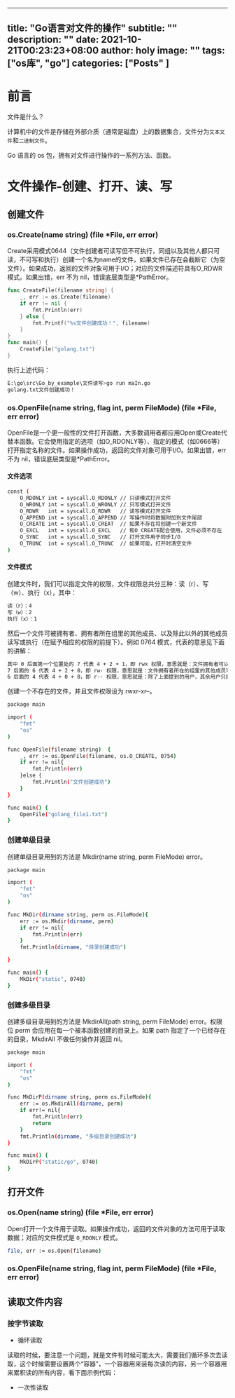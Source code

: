 <!--
 * @Author: your name
 * @Date: 2021-10-26 09:35:51
 * @LastEditTime: 2021-10-26 15:51:02
 * @LastEditors: Please set LastEditors
 * @Description: In User Settings Edit
 * @FilePath: \undefinedd:\hugo_blog\content\post\Go语言对文件的操作.md
-->
---
title: "Go语言对文件的操作"
subtitle: ""
description: ""
date: 2021-10-21T00:23:23+08:00
author: holy
image: ""
tags: ["os库", "go"]
categories: ["Posts" ]
---

# 前言

文件是什么？

计算机中的文件是存储在外部介质（通常是磁盘）上的数据集合，文件分为`文本文件`和`二进制文件`。

Go 语言的 os 包，拥有对文件进行操作的一系列方法、函数。

# 文件操作-创建、打开、读、写

## 创建文件

### os.Create(name string) (file *File, err error)

Create采用模式0644（文件创建者可读写但不可执行，同组以及其他人都只可读，不可写和执行）创建一个名为name的文件，如果文件已存在会截断它（为空文件）。如果成功，返回的文件对象可用于I/O；对应的文件描述符具有O_RDWR模式。如果出错，err 不为 nil，错误底层类型是*PathError。

```go
func CreateFile(filename string) {
	_, err := os.Create(filename)
	if err != nil {
		fmt.Println(err)
	} else {
		fmt.Printf("%s文件创建成功！", filename)
	}
}
func main() {
	CreateFile("golang.txt")
}
```
执行上述代码：

```bash
E:\go\src\Go_by_example\文件读写>go run maIn.go
golang.txt文件创建成功！
```

### os.OpenFile(name string, flag int, perm FileMode) (file *File, err error)

OpenFile是一个更一般性的文件打开函数，大多数调用者都应用Open或Create代替本函数。它会使用指定的选项（如O_RDONLY等）、指定的模式（如0666等）打开指定名称的文件。如果操作成功，返回的文件对象可用于I/O。如果出错，err 不为 nil，错误底层类型是*PathError。

#### 文件选项

```bash
const (
    O_RDONLY int = syscall.O_RDONLY // 只读模式打开文件
    O_WRONLY int = syscall.O_WRONLY // 只写模式打开文件
    O_RDWR   int = syscall.O_RDWR   // 读写模式打开文件
    O_APPEND int = syscall.O_APPEND // 写操作时将数据附加到文件尾部
    O_CREATE int = syscall.O_CREAT  // 如果不存在将创建一个新文件
    O_EXCL   int = syscall.O_EXCL   // 和O_CREATE配合使用，文件必须不存在
    O_SYNC   int = syscall.O_SYNC   // 打开文件用于同步I/O
    O_TRUNC  int = syscall.O_TRUNC  // 如果可能，打开时清空文件
)
```

#### 文件模式

创建文件时，我们可以指定文件的权限，文件权限总共分三种：读（r）、写（w）、执行（x），其中：

```bash
读（r）：4
写（w）：2
执行（x）：1
```

然后一个文件可被拥有者、拥有者所在组里的其他成员、以及除此以外的其他成员读写或执行（在赋予相应的权限的前提下）。例如 0764 模式，代表的意思见下面的讲解：

```bash
其中 0 后面第一个位置处的 7 代表 4 + 2 + 1，即 rwx 权限，意思就是：文件拥有者可以读写并执行该文件
7 后面的 6 代表 4 + 2 + 0，即 rw- 权限，意思就是：文件拥有者所在的组里的其他成员可对文件进行读写操作
6 后面的 4 代表 4 + 0 + 0，即 r-- 权限，意思就是：除了上面提到的用户，其余用户只能对该文件进行读操作
```

创建一个不存在的文件，并且文件权限设为 rwxr-xr–。

```bash
package main

import (
	"fmt"
	"os"
)

func OpenFile(filename string)  {
	_, err := os.OpenFile(filename, os.O_CREATE, 0754)
	if err != nil{
		fmt.Println(err)
	}else {
		fmt.Println("文件创建成功")
	}
}

func main() {
	OpenFile("golang_file1.txt")
}
```

### 创建单级目录

创建单级目录用到的方法是 Mkdir(name string, perm FileMode) error。

```bash
package main

import (
	"fmt"
	"os"
)

func MkDir(dirname string, perm os.FileMode){
	err := os.Mkdir(dirname, perm)
	if err != nil{
		fmt.Println(err)
	}
	fmt.Println(dirname, "目录创建成功")

}

func main() {
	MkDir("static", 0740)
}
```

### 创建多级目录

创建多级目录用到的方法是 MkdirAll(path string, perm FileMode) error。权限位 perm 会应用在每一个被本函数创建的目录上。如果 path 指定了一个已经存在的目录，MkdirAll 不做任何操作并返回 nil。

```bash
package main

import (
	"fmt"
	"os"
)

func MkDirP(dirname string, perm os.FileMode){
	err := os.MkdirAll(dirname, perm)
	if err!= nil{
		fmt.Println(err)
		return
	}
	fmt.Println(dirname, "多级目录创建成功")
}

func main() {
	MkDirP("static/go", 0740)
}
```

## 打开文件

### os.Open(name string) (file *File, err error)

Open打开一个文件用于读取。如果操作成功，返回的文件对象的方法可用于读取数据；对应的文件模式是 `O_RDONLY` 模式。

```bash
file, err := os.Open(filename)
```

### os.OpenFile(name string, flag int, perm FileMode) (file *File, err error)

## 读取文件内容

### 按字节读取

- 循环读取

读取的时候，要注意一个问题，就是文件有时候可能太大，需要我们循环多次去读取，这个时候需要设置两个“容器”，一个容器用来装每次读的内容，另一个容器用来累积读的所有内容，看下面示例代码：



- 一次性读取